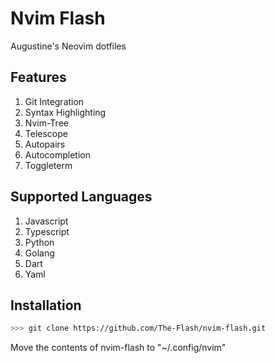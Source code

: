 # Nvim Flash

Augustine's Neovim dotfiles

## Features

1. Git Integration
2. Syntax Highlighting
3. Nvim-Tree
4. Telescope
5. Autopairs
6. Autocompletion
7. Toggleterm

## Supported Languages

1. Javascript
2. Typescript
3. Python
4. Golang
5. Dart
6. Yaml

## Installation

```sh
>>> git clone https://github.com/The-Flash/nvim-flash.git
```

Move the contents of nvim-flash to "~/.config/nvim"
